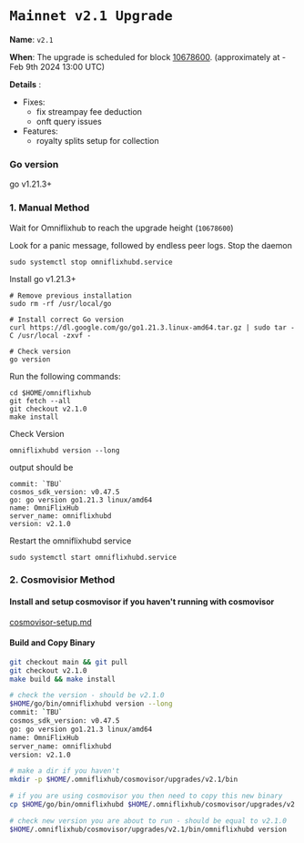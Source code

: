 # `Mainnet v2.1 Upgrade `

**Name**: `v2.1`

**When**: The upgrade is scheduled for block [10678600](https://mintscan.io/omniflix/block/10678600). (approximately at - Feb 9th 2024 13:00 UTC)

**Details** :
  - Fixes: 
    - fix streampay fee deduction
    - onft query issues
  - Features:
    - royalty splits setup for collection

### Go version

go v1.21.3+

### 1. Manual Method
Wait for Omniflixhub to reach the upgrade height (`10678600`)

Look for a panic message, followed by endless peer logs. Stop the daemon
```
sudo systemctl stop omniflixhubd.service
```

Install go v1.21.3+
```
# Remove previous installation
sudo rm -rf /usr/local/go

# Install correct Go version
curl https://dl.google.com/go/go1.21.3.linux-amd64.tar.gz | sudo tar -C /usr/local -zxvf -

# Check version
go version
```

Run the following commands:

```
cd $HOME/omniflixhub
git fetch --all
git checkout v2.1.0
make install
```
Check Version
```
omniflixhubd version --long
```
output should be
```
commit: `TBU`
cosmos_sdk_version: v0.47.5
go: go version go1.21.3 linux/amd64
name: OmniFlixHub
server_name: omniflixhubd
version: v2.1.0
```
Restart the omniflixhubd service

```
sudo systemctl start omniflixhubd.service
```

### 2. Cosmovisior Method
#### Install and setup cosmovisor if you haven't running with cosmovisor

  [cosmovisor-setup.md](https://github.com/OmniFlix/docs/blob/main/guides/mainnet/omniflixhub-1/cosmovisor-setup.md)


#### Build and Copy Binary

```bash
git checkout main && git pull
git checkout v2.1.0
make build && make install

# check the version - should be v2.1.0
$HOME/go/bin/omniflixhubd version --long
commit: `TBU`
cosmos_sdk_version: v0.47.5
go: go version go1.21.3 linux/amd64
name: OmniFlixHub
server_name: omniflixhubd
version: v2.1.0

# make a dir if you haven't
mkdir -p $HOME/.omniflixhub/cosmovisor/upgrades/v2.1/bin

# if you are using cosmovisor you then need to copy this new binary
cp $HOME/go/bin/omniflixhubd $HOME/.omniflixhub/cosmovisor/upgrades/v2.1/bin

# check new version you are about to run - should be equal to v2.1.0
$HOME/.omniflixhub/cosmovisor/upgrades/v2.1/bin/omniflixhubd version
